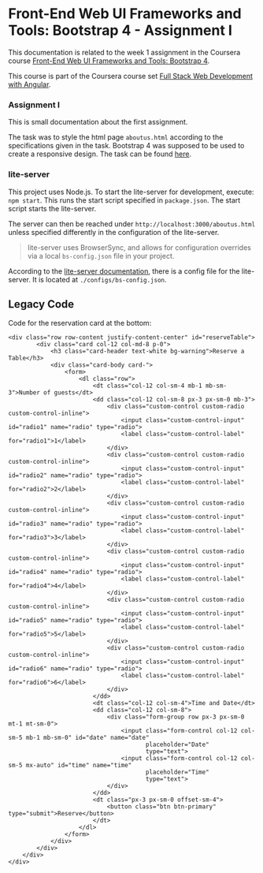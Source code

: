 # Front-End Web UI Frameworks and Tools: Bootstrap 4 - Assignment I

This documentation is related to the week 1 assignment in the Coursera course
[Front-End Web UI Frameworks and Tools: Bootstrap 4](https://www.coursera.org/learn/bootstrap-4).

This course is part of the Coursera course set
[Full Stack Web Development with Angular](https://www.coursera.org/specializations/full-stack-mobile-app-development).

### Assignment I

This is small documentation about the first assignment.

The task was to style the html page `aboutus.html` according to the specifications given in the task.
Bootstrap 4 was supposed to be used to create a responsive design.
The task can be
found [here](https://www.coursera.org/learn/bootstrap-4/peer/e9axj/assignment-1-bootstrap-and-responsive-design).

### lite-server

This project uses Node.js. To start the lite-server for development, execute: `npm start`. This runs the start script
specified
in
`package.json`. The start script starts the lite-server.

The server can then be reached under `http://localhost:3000/aboutus.html` unless specified differently in the
configuration of the lite-server.

> lite-server uses BrowserSync, and allows for configuration overrides via a local `bs-config.json` file in your
> project.

According to the [lite-server documentation](https://www.npmjs.com/package/lite-server), there is a config file for the
lite-server. It is located at `./configs/bs-config.json`.

## Legacy Code
Code for the reservation card at the bottom:
```
<div class="row row-content justify-content-center" id="reserveTable">
        <div class="card col-12 col-md-8 p-0">
            <h3 class="card-header text-white bg-warning">Reserve a Table</h3>
            <div class="card-body card-">
                <form>
                    <dl class="row">
                        <dt class="col-12 col-sm-4 mb-1 mb-sm-3">Number of guests</dt>
                        <dd class="col-12 col-sm-8 px-3 px-sm-0 mb-3">
                            <div class="custom-control custom-radio custom-control-inline">
                                <input class="custom-control-input" id="radio1" name="radio" type="radio">
                                <label class="custom-control-label" for="radio1">1</label>
                            </div>
                            <div class="custom-control custom-radio custom-control-inline">
                                <input class="custom-control-input" id="radio2" name="radio" type="radio">
                                <label class="custom-control-label" for="radio2">2</label>
                            </div>
                            <div class="custom-control custom-radio custom-control-inline">
                                <input class="custom-control-input" id="radio3" name="radio" type="radio">
                                <label class="custom-control-label" for="radio3">3</label>
                            </div>
                            <div class="custom-control custom-radio custom-control-inline">
                                <input class="custom-control-input" id="radio4" name="radio" type="radio">
                                <label class="custom-control-label" for="radio4">4</label>
                            </div>
                            <div class="custom-control custom-radio custom-control-inline">
                                <input class="custom-control-input" id="radio5" name="radio" type="radio">
                                <label class="custom-control-label" for="radio5">5</label>
                            </div>
                            <div class="custom-control custom-radio custom-control-inline">
                                <input class="custom-control-input" id="radio6" name="radio" type="radio">
                                <label class="custom-control-label" for="radio6">6</label>
                            </div>
                        </dd>
                        <dt class="col-12 col-sm-4">Time and Date</dt>
                        <dd class="col-12 col-sm-8">
                            <div class="form-group row px-3 px-sm-0 mt-1 mt-sm-0">
                                <input class="form-control col-12 col-sm-5 mb-1 mb-sm-0" id="date" name="date"
                                       placeholder="Date"
                                       type="text">
                                <input class="form-control col-12 col-sm-5 mx-auto" id="time" name="time"
                                       placeholder="Time"
                                       type="text">
                            </div>
                        </dd>
                        <dt class="px-3 px-sm-0 offset-sm-4">
                            <button class="btn btn-primary" type="submit">Reserve</button>
                        </dt>
                    </dl>
                </form>
            </div>
        </div>
    </div>
</div>
```